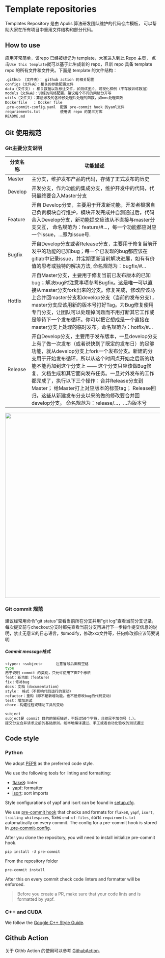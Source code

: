 # Template repositories

Templates Repository 是由 Apulis 算法研发团队维护的代码仓库模板， 可以帮助大家在所有项目中重用文件结构和部分代码。

## How to use
应用非常简单，该repo 已经被标记为 template，大家进入到此 Repo 主页， 点击`Use this template`就可以基于此生成新的 repo，且新 repo 具备 template repo 的所有文件和文件夹。下面是 template 的文件结构：
```sh
.github （文件夹）： github action 的相关配置
configs（文件夹）：相关的参数配置文件
data（文件夹）: 相关数据以及标注文件，如测试图片，可视化样例（不存放训练数据）
models（文件夹）：训练的网络配置，建议每个不同的网络分开写
utils（文件夹）：算法涉及的各种预处理后处理的函数，如nms处理函数
Dockerfile   : Docker file
.pre-commit-config.yaml  配置 pre-commit hook 的yaml文件
requriements.txt         使用该 repo 的第三方库
README.md
```

## Git 使用规范

### Git主要分支说明


| 分支名称 |功能描述|
| ----------- | -------------------------------------------------------------------- |
|Master | 主分支，维护发布产品的代码，存储了正式发布的历史|
|Develop	|开发分支，作为功能的集成分支，维护开发中的代码，代码最终要合入Master分支|
|Feature   |开自 Develop分支，主要用于开发新功能，开发者根据自己负责模块自行维护，模块开发完成并自测通过后，代码合入Develop分支，新功能提交应该从不直接与master分支交互， 命名规范为：feature/#...，每一个功能都应对应一个issue，...即为issue号. |
| Bugfix	 | 开自Develop分支或者Release分支，主要用于修复当前开发中的功能的已知bug；每一个已发现的bug都应该在gitlab中记录issue，并定期更新当前解决进展，如有有价值的思考或独特的解决方法, 命名规范为：bugfix/#...|
| Hotfix |	开自Master分支，主要用于修复当前已发布版本的已知bug；解决bug时注意事项参考Bugfix。这是唯一可以直接从master分支fork出来的分支。修复完成，修改应该马上合并回master分支和develop分支（当前的发布分支），master分支应该用新的版本号打好Tag。为Bug修复使用专门分支，让团队可以处理掉问题而不用打断其它工作或是等待下一个发布循环。你可以把它想成是一个直接在master分支上处理的临时发布。命名规范为：hotfix/#... |
| Release	| 开自Develop分支，主要用于发布版本，一旦develop分支上有了做一次发布（或者说快到了既定的发布日）的足够功能，就从develop分支上fork一个发布分支。新建的分支用于开始发布循环，所以从这个时间点开始之后新的功能不能再加到这个分支上 —— 这个分支只应该做Bug修复、文档生成和其它面向发布任务。一旦对外发布的工作都完成了，执行以下三个操作：合并Release分支到Master； 给Master打上对应版本的标签tag； Release回归，这些从新建发布分支以来的做的修改要合并回develop分支。 命名规范为：release/...，...为版本号|

<div align="center">
  <img src="data/template.png" width="600"/>
</div>


### Git commit 规范

建议经常用命令"git status"查看当前所在分支并用"git log"查看当前分支记录，每次提交前与checkout分支时都先查看当前分支再进行下一步操作提交信息的说明，禁止无意义的日志语言，如modify，修改xxx文件等，任何修改都应该简要说明
##### Commit message格式
```sh
<type>: <subject>      注意冒号后面有空格
type
用于说明 commit 的类别，只允许使用下面7个标识
feat：新功能（feature）
fix：修补bug
docs：文档（documentation）
style： 格式（不影响代码运行的变动）
refactor：重构（即不是新增功能，也不是修改bug的代码变动）
test：增加测试
chore：构建过程或辅助工具的变动

subject
subject是 commit 目的的简短描述，不超过50个字符，且结尾不加句号（.）。
提交分支合并请求之前的基础原则，如本地编译通过、手工或者自动化验收的测试通过
```

## Code style

### Python
We adopt [PEP8](https://www.python.org/dev/peps/pep-0008/) as the preferred code style.

We use the following tools for linting and formatting:
- [flake8](http://flake8.pycqa.org/en/latest/): linter
- [yapf](https://github.com/google/yapf): formatter
- [isort](https://github.com/timothycrosley/isort): sort imports

Style configurations of yapf and isort can be found in [setup.cfg](../setup.cfg).

We use [pre-commit hook](https://pre-commit.com/) that checks and formats for `flake8`, `yapf`, `isort`, `trailing whitespaces`,
 fixes `end-of-files`, sorts `requirments.txt` automatically on every commit.
The config for a pre-commit hook is stored in [.pre-commit-config](../.pre-commit-config.yaml).

After you clone the repository, you will need to install initialize pre-commit hook.

```
pip install -U pre-commit
```

From the repository folder
```
pre-commit install
```

After this on every commit check code linters and formatter will be enforced.


>Before you create a PR, make sure that your code lints and is formatted by yapf.

### C++ and CUDA
We follow the [Google C++ Style Guide](https://google.github.io/styleguide/cppguide.html).

## Github Action

关于 Githb Action 的使用可以参考 [GithubAction](docs/GithubAction.md).
